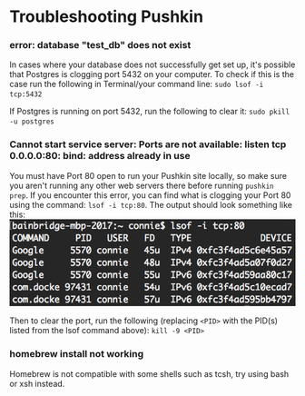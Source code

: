 # Troubleshooting Pushkin

### error: database "test\_db" does not exist

In cases where your database does not successfully get set up, it's possible that Postgres is clogging port 5432 on your computer. To check if this is the case run the following in Terminal/your command line: `sudo lsof -i tcp:5432`

If Postgres is running on port 5432, run the following to clear it: `sudo pkill -u postgres`

### Cannot start service server: Ports are not available: listen tcp 0.0.0.0:80: bind: address already in use

You must have Port 80 open to run your Pushkin site locally, so make sure you aren't running any other web servers there before running `pushkin prep`. If you encounter this error, you can find what is clogging your Port 80 using the command: `lsof -i tcp:80`. The output should look something like this:
![](../.gitbook/assets/ls_output.png)


Then to clear the port, run the following (replacing `<PID>` with the PID(s) listed from the lsof command above): `kill -9 <PID>`

### homebrew install not working

Homebrew is not compatible with some shells such as tcsh, try using bash or xsh instead.
